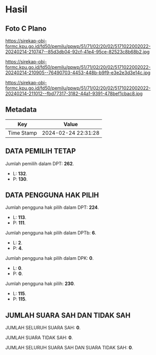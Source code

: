 # Hasil

## Foto C Plano

https://sirekap-obj-formc.kpu.go.id/fd50/pemilu/ppwp/51/71/02/20/02/5171022002022-20240214-210747--85d3db04-92cf-41e4-95ce-82523c8b68b2.jpg

https://sirekap-obj-formc.kpu.go.id/fd50/pemilu/ppwp/51/71/02/20/02/5171022002022-20240214-210905--76490703-4453-448b-b9f9-e3e2e3d3e14c.jpg

https://sirekap-obj-formc.kpu.go.id/fd50/pemilu/ppwp/51/71/02/20/02/5171022002022-20240214-211012--fbd77317-3182-44a1-9391-478bef1cbac8.jpg


## Metadata

| Key        | Value               |
| ---------- | ------------------- |
| Time Stamp | 2024-02-24 22:31:28 |


## DATA PEMILIH TETAP

Jumlah pemilih dalam DPT: **262**.
 * L: **132**.
 * P: **130**.

## DATA PENGGUNA HAK PILIH

Jumlah pengguna hak pilih dalam DPT: **224**.
 * L: **113**.
 * P: **111**.

Jumlah pengguna hak pilih dalam DPTb: **6**.
 * L: **2**.
 * P: **4**.

Jumlah pengguna hak pilih dalam DPK: **0**.
 * L: **0**.
 * P: **0**.

Jumlah pengguna hak pilih: **230**.
 * L: **115**.
 * P: **115**.

## JUMLAH SUARA SAH DAN TIDAK SAH

JUMLAH SELURUH SUARA SAH: **0**.

JUMLAH SUARA TIDAK SAH: **0**.

JUMLAH SELURUH SUARA SAH DAN SUARA TIDAK SAH: **0**.


